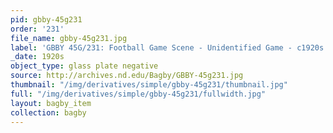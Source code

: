 ```yaml
---
pid: gbby-45g231
order: '231'
file_name: gbby-45g231.jpg
label: 'GBBY 45G/231: Football Game Scene - Unidentified Game - c1920s'
_date: 1920s
object_type: glass plate negative
source: http://archives.nd.edu/Bagby/GBBY-45g231.jpg
thumbnail: "/img/derivatives/simple/gbby-45g231/thumbnail.jpg"
full: "/img/derivatives/simple/gbby-45g231/fullwidth.jpg"
layout: bagby_item
collection: bagby
---
```

